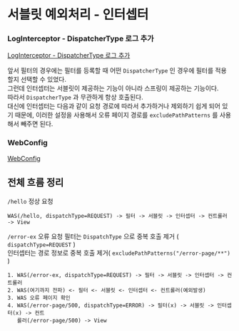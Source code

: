 # 서블릿 예외처리 - 인터셉터

### **LogInterceptor - DispatcherType 로그 추가**
[LogInterceptor - DispatcherType 로그 추가](https://github.com/imkh817/exception-spring/blob/master/src/main/java/home/exception/interceptor/LogInterceptor.java)

앞서 필터의 경우에는 필터를 등록할 때 어떤 `DispatcherType` 인 경우에 필터를 적용할지 선택할 수 있었다.<br>
그런데 인터셉터는 서블릿이 제공하는 기능이 아니라 스프링이 제공하는 기능이다.<br> 
따라서 `DispatcherType` 과 무관하게 항상 호출된다.<br>
대신에 인터셉터는 다음과 같이 요청 경로에 따라서 추가하거나 제외하기 쉽게 되어 있기 때문에, 이러한 설정을 사용해서 오류 페이지 경로를 `excludePathPatterns` 를 사용해서 빼주면 된다.<br>

### WebConfig
[WebConfig](https://github.com/imkh817/exception-spring/blob/master/src/main/java/home/exception/WebConfig.java)

## 전체 흐름 정리
`/hello` 정상 요청
```
WAS(/hello, dispatchType=REQUEST) -> 필터 -> 서블릿 -> 인터셉터 -> 컨트롤러 -> View
 ```
`/error-ex` 오류 요청
필터는 `DispatchType` 으로 중복 호출 제거 ( `dispatchType=REQUEST` )<br>
인터셉터는 경로 정보로 중복 호출 제거( `excludePathPatterns("/error-page/**")` )
```
1. WAS(/error-ex, dispatchType=REQUEST) -> 필터 -> 서블릿 -> 인터셉터 -> 컨트롤러
2. WAS(여기까지 전파) <- 필터 <- 서블릿 <- 인터셉터 <- 컨트롤러(예외발생)
3. WAS 오류 페이지 확인
4. WAS(/error-page/500, dispatchType=ERROR) -> 필터(x) -> 서블릿 -> 인터셉터(x) -> 컨트
   롤러(/error-page/500) -> View
```